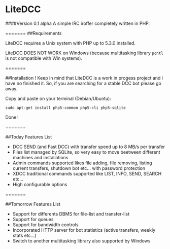LiteDCC
=======
####Version 0.1 alpha
A simple IRC iroffer completely written in PHP.


=======
##Requirements

LiteDCC requires a Unix system with PHP up to 5.3.0 installed.

LiteDCC DOES NOT WORK on Windows (because multitasking library ``` pcntl ``` is not compatible with Win systems).

=======

##Installation
! Keep in mind that LiteDCC is a work in progess project and i have no finished it. So, if you are searching for a stable DCC bot please go away.

Copy and paste on your terminal (Debian/Ubuntu):
```
sudo apt-get install php5-common php5-cli php5-sqlite
```

Done!

=======

##Today Features List

* DCC SEND (and Fast DCC) with transfer speed up to 8 MB/s per transfer
* Files list managed by SQLite, so very easy to move beetween different machines and installations
* Admin commands supported likes file adding, file removing, listing current transfers, shutdown bot etc... with password protection
* XDCC traditional commands supported like LIST, INFO, SEND, SEARCH etc...
* High configurable options

=======

##Tomorrow Features List

* Support for differents DBMS for file-list and transfer-list
* Support for queues
* Support for bandwidth controls
* Incorporated HTTP server for bot statistics (active transfers, weekly stats etc...)
* Switch to another multitasking library also supported by Windows

